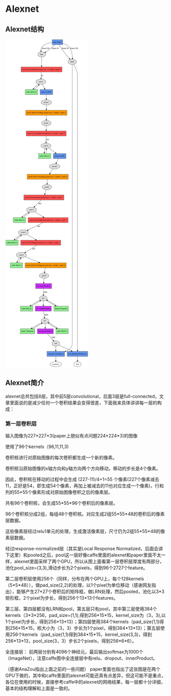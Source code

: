 # Alexnet
## Alexnet结构
![ ](./pics/alexnet1.jpg  "alexnet_structure")

## Alexnet简介
alexnet总共包括8层，其中前5层convolutional，后面3层是full-connected，文章里面说的是减少任何一个卷积结果会变得很差，下面我来具体讲讲每一层的构成：

### 第一层卷积层 
输入图像为227\*227\*3(paper上貌似有点问题224\*224\*3)的图像

使用了96个kernels（96,11,11,3)

卷积核进行对原始图像的每次卷积都生成一个新的像素。

卷积核沿原始图像的x轴方向和y轴方向两个方向移动，移动的步长是4个像素。

因此，卷积核在移动的过程中会生成 (227-11)/4+1=55 个像素(227个像素减去11，正好是54，即生成54个像素，再加上被减去的11也对应生成一个像素)，行和列的55\*55个像素形成对原始图像卷积之后的像素层。

共有96个卷积核，会生成55\*55\*96个卷积后的像素层。

96个卷积核分成2组，每组48个卷积核。对应生成2组55\*55\*48的卷积后的像素层数据。

这些像素层经过relu1单元的处理，生成激活像素层，尺寸仍为2组55\*55\*48的像素层数据。

经过response-normalized层（其实是Local Response Normalized，后面会讲下这里）和pooled之后，pool这一层好像caffe里面的alexnet和paper里面不太一样，alexnet里面采样了两个GPU，所以从图上面看第一层卷积层厚度有两部分，池化pool_size=(3,3),滑动步长为2个pixels，得到96个2727个feature。

第二层卷积层使用256个（同样，分布在两个GPU上，每个128kernels（5\*5\*48）），做pad_size(2,2)的处理，以1个pixel为单位移动（感谢网友指出），能够产生27\*27个卷积后的矩阵框，做LRN处理，然后pooled，池化以3*3矩形框，2个pixel为步长，得到256个13\*13个features。

第三层、第四层都没有LRN和pool，第五层只有pool，其中第三层使用384个kernels（3\*3\*256，pad_size=(1,1),得到256\*15\*15，kernel_size为（3，3),以1个pixel为步长，得到256\*13\*13）；第四层使用384个kernels（pad_size(1,1)得到256\*15\*15，核大小为（3，3）步长为1个pixel，得到384\*13\*13）；第五层使用256个kernels（pad_size(1,1)得到384\*15\*15，kernel_size(3,3)，得到256\*13\*13，pool_size(3，3）步长2个pixels，得到256\*6\*6）。


全连接层： 前两层分别有4096个神经元，最后输出softmax为1000个（ImageNet），注意caffe图中全连接层中有relu、dropout、innerProduct。

（感谢AnaZou指出上面之前的一些问题） paper里面也指出了这张图是在两个GPU下做的，其中和caffe里面的alexnet可能还真有点差异，但这可能不是重点，各位在使用的时候，直接参考caffe中的alexnet的网络结果，每一层都十分详细，基本的结构理解和上面是一致的。
